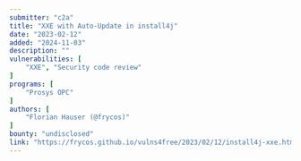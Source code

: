 ```yaml
---
submitter: "c2a"
title: "XXE with Auto-Update in install4j"
date: "2023-02-12"
added: "2024-11-03"
description: ""
vulnerabilities: [
    "XXE", "Security code review"
]
programs: [
    "Prosys OPC"
]
authors: [
    "Florian Hauser (@frycos)"
]
bounty: "undisclosed"
link: "https://frycos.github.io/vulns4free/2023/02/12/install4j-xxe.html"
---
```




